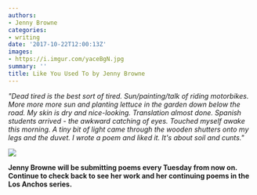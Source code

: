 ```yaml
---
authors:
- Jenny Browne
categories:
- writing
date: '2017-10-22T12:00:13Z'
images:
- https://i.imgur.com/yaceBgN.jpg
summary: ''
title: Like You Used To by Jenny Browne
---
```

_"Dead tired is the best sort of tired. Sun/painting/talk of riding motorbikes. More more more sun and planting lettuce in the garden down below the road. My skin is dry and nice-looking. Translation almost done. Spanish students arrived - the awkward catching of eyes. Touched myself awake this morning. A tiny bit of light came through the wooden shutters onto my legs and the duvet. I wrote a poem and liked it. It's about soil and cunts."_

![](https://i.imgur.com/6RJgjFO.jpg "")

**Jenny Browne will be submitting poems every Tuesday from now on. Continue to check back to see her work and her continuing poems in the Los Anchos series.**